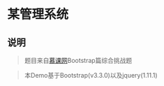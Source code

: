# 某管理系统
## 说明
>题目来自[慕课网](http://www.imooc.com/)Bootstrap篇综合挑战题

>本Demo基于Bootstrap(v3.3.0)以及jquery(1.11.1)